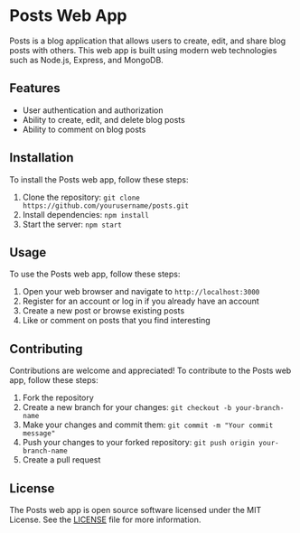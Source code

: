# Posts Web App

Posts is a blog application that allows users to create, edit, and share blog posts with others. This web app is built using modern web technologies such as Node.js, Express, and MongoDB.

## Features

- User authentication and authorization
- Ability to create, edit, and delete blog posts
- Ability to comment on blog posts

## Installation

To install the Posts web app, follow these steps:

1. Clone the repository: `git clone https://github.com/yourusername/posts.git`
2. Install dependencies: `npm install`
3. Start the server: `npm start`

## Usage

To use the Posts web app, follow these steps:

1. Open your web browser and navigate to `http://localhost:3000`
2. Register for an account or log in if you already have an account
3. Create a new post or browse existing posts
4. Like or comment on posts that you find interesting

## Contributing

Contributions are welcome and appreciated! To contribute to the Posts web app, follow these steps:

1. Fork the repository
2. Create a new branch for your changes: `git checkout -b your-branch-name`
3. Make your changes and commit them: `git commit -m "Your commit message"`
4. Push your changes to your forked repository: `git push origin your-branch-name`
5. Create a pull request

## License

The Posts web app is open source software licensed under the MIT License. See the [LICENSE](LICENSE) file for more information.
